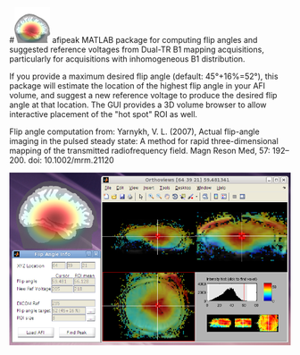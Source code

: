 #![AFI icon](https://raw.githubusercontent.com/kjamison/afipeak/master/afipeak_icon_64x64.png) afipeak
MATLAB package for computing flip angles and suggested reference voltages from Dual-TR B1 mapping acquisitions, particularly for acquisitions with inhomogeneous B1 distribution.  

If you provide a maximum desired flip angle (default: 45&deg;+16%=52&deg;), this package will estimate the location of the highest flip angle in your AFI volume, and suggest a new reference voltage to produce the desired flip angle at that location.  The GUI provides a 3D volume browser to allow interactive placement of the "hot spot" ROI as well.

Flip angle computation from:
Yarnykh, V. L. (2007), Actual flip-angle imaging in the pulsed steady state: A method for rapid three-dimensional mapping of the transmitted radiofrequency field. Magn Reson Med, 57: 192–200. doi: 10.1002/mrm.21120

![AFI screenshot](https://raw.githubusercontent.com/kjamison/afipeak/master/afipeak_screenshot.png)

